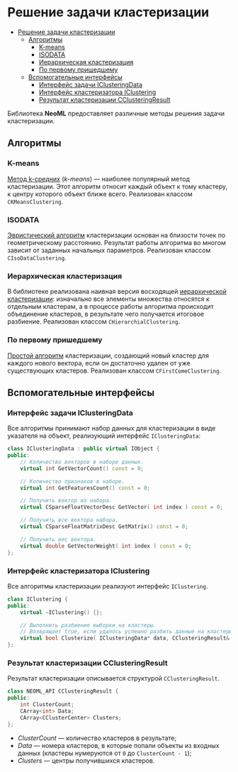 # Решение задачи кластеризации

<!-- TOC -->

- [Решение задачи кластеризации](#решение-задачи-кластеризации)
	- [Алгоритмы](#алгоритмы)
		- [K-means](#k-means)
		- [ISODATA](#ISODATA)
		- [Иерархическая кластеризация](#иерархическая-кластеризация)
		- [По первому пришедшему](#по-первому-пришедшему)
	- [Вспомогательные интерфейсы](#вспомогательные-интерфейсы)
		- [Интерфейс задачи IClusteringData](#интерфейс-задачи-iclusteringdata)
		- [Интерфейс кластеризатора IClustering](#интерфейс-кластеризатора-iclustering)
		- [Результат кластеризации CClusteringResult](#результат-кластеризации-cclusteringresult)

<!-- /TOC -->

Библиотека **NeoML** предоставляет различные методы решения задачи кластеризации.

## Алгоритмы

### K-means

[Метод k-средних](kMeans.md) (*k-means*) — наиболее популярный метод кластеризации. Этот алгоритм относит каждый объект к тому кластеру, к центру которого объект ближе всего. Реализован классом `CKMeansClustering`.

### ISODATA

[Эвристический алгоритм](ISODATA.md) кластеризации основан на близости точек по геометрическому расстоянию. Результат работы алгоритма во многом зависит от заданных начальных параметров. Реализован классом `CIsoDataClustering`.

### Иерархическая кластеризация

В библиотеке реализована наивная версия восходящей [иерархической кластеризации](Hierarchical.md): изначально все элементы множества относятся к отдельным кластерам, а в процессе работы алгоритма происходит объединение кластеров, в результате чего получается итоговое разбиение. Реализован классом `CHierarchialClustering`.

### По первому пришедшему

[Простой алгоритм](FirstCome.md) кластеризации, создающий новый кластер для каждого нового вектора, если он достаточно удален от уже существующих кластеров. Реализован классом `CFirstComeClustering`.

## Вспомогательные интерфейсы

### Интерфейс задачи IClusteringData

Все алгоритмы принимают набор данных для кластеризации в виде указателя на объект, реализующий интерфейс `IClusteringData`:

```c++
class IClusteringData : public virtual IObject {
public:
	// Количество векторов в наборе данных.
	virtual int GetVectorCount() const = 0;

	// Количество признаков в наборе.
	virtual int GetFeaturesCount() const = 0;

	// Получить вектор из набора.
	virtual CSparseFloatVectorDesc GetVector( int index ) const = 0;

	// Получить все вектора набора.
	virtual CSparseFloatMatrixDesc GetMatrix() const = 0;

	// Получить вес вектора.
	virtual double GetVectorWeight( int index ) const = 0;
};
```

### Интерфейс кластеризатора IClustering

Все алгоритмы кластеризации реализуют интерфейс `IClustering`.

```c++
class IClustering {
public:
	virtual ~IClustering() {};

	// Выполнить разбиение выборки на кластеры.
	// Возвращает true, если удалось успешно разбить данные на кластеры с заданными параметрами.
	virtual bool Clusterize( IClusteringData* data, CClusteringResult& result ) = 0;
};
```

### Результат кластеризации CClusteringResult

Результат кластеризации описывается структурой `CClusteringResult`.

```c++
class NEOML_API CClusteringResult {
public:
	int ClusterCount;
	CArray<int> Data;
	CArray<CClusterCenter> Clusters;
};
```

- *ClusterCount* — количество кластеров в результате;
- *Data* — номера кластеров, в которые попали объекты из входных данных (кластеры нумеруются от `0` до `ClusterCount - 1`);
- *Clusters* — центры получившихся кластеров.
